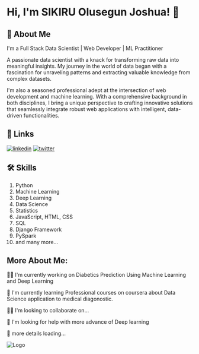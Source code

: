 
# Hi, I'm SIKIRU Olusegun Joshua! 👋


## 🚀 About Me
I'm a Full Stack Data Scientist | Web Developer | ML Practitioner

A passionate data scientist with a knack for transforming raw data into meaningful insights. My journey in the world of data began with a fascination for unraveling patterns and extracting valuable knowledge from complex datasets.

I'm also a seasoned professional adept at the intersection of web development and machine learning. With a comprehensive background in both disciplines, I bring a unique perspective to crafting innovative solutions that seamlessly integrate robust web applications with intelligent, data-driven functionalities.
## 🔗 Links
[![linkedin](https://img.shields.io/badge/linkedin-0A66C2?style=for-the-badge&logo=linkedin&logoColor=white)](https://www.linkedin.com/in/olusegun-sikiru-378015251)
[![twitter](https://img.shields.io/badge/twitter-1DA1F2?style=for-the-badge&logo=twitter&logoColor=white)](https://twitter.com/VictorLoveth8?t=IZJsPBG5xjheDBR7THmFLA&s=09)


## 🛠 Skills
1. Python
2. Machine Learning
3. Deep Learning
4. Data Science
5. Statistics
6. JavaScript, HTML, CSS
7. SQL
8. Django Framework
9. PySpark
10. and many more...


## More About Me:
👩‍💻 I'm currently working on Diabetics Prediction Using Machine Learning and Deep Learning

🧠 I'm currently learning Professional courses on coursera about Data Science application to medical diagonostic.

👯‍♀️ I'm looking to collaborate on...

🤔 I'm looking for help with more advance of Deep learning

💬 more details loading...

![Logo](https://github-readme-stats.vercel.app/api?username=viktoras-mayberry&&show_icons=true&title_color=ffffff&icon_color=bb2acf&text_color=daf7dc&bg_color=151515)

